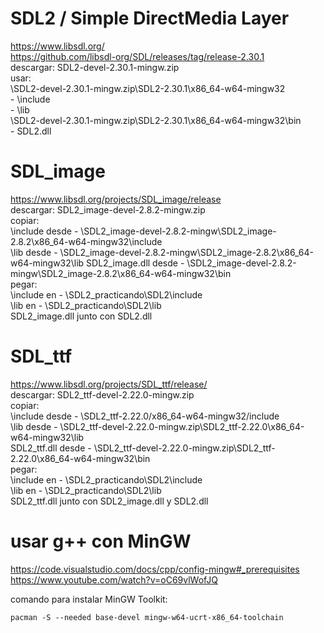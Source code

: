 # SDL2 / Simple DirectMedia Layer
https://www.libsdl.org/  
https://github.com/libsdl-org/SDL/releases/tag/release-2.30.1  
descargar: SDL2-devel-2.30.1-mingw.zip  
usar:  
    \SDL2-devel-2.30.1-mingw.zip\SDL2-2.30.1\x86_64-w64-mingw32  
    - \include  
    - \lib  
    \SDL2-devel-2.30.1-mingw.zip\SDL2-2.30.1\x86_64-w64-mingw32\bin  
    - SDL2.dll  

# SDL_image
https://www.libsdl.org/projects/SDL_image/release  
descargar: SDL2_image-devel-2.8.2-mingw.zip  
copiar:  
    \include desde - \SDL2_image-devel-2.8.2-mingw\SDL2_image-2.8.2\x86_64-w64-mingw32\include  
    \lib desde - \SDL2_image-devel-2.8.2-mingw\SDL2_image-2.8.2\x86_64-w64-mingw32\lib
    SDL2_image.dll desde - \SDL2_image-devel-2.8.2-mingw\SDL2_image-2.8.2\x86_64-w64-mingw32\bin  
pegar:  
    \include en - \SDL2_practicando\SDL2\include  
    \lib en - \SDL2_practicando\SDL2\lib  
    SDL2_image.dll junto con SDL2.dll    

# SDL_ttf
https://www.libsdl.org/projects/SDL_ttf/release/  
descargar: SDL2_ttf-devel-2.22.0-mingw.zip  
copiar:  
    \include desde - \SDL2_ttf-2.22.0/x86_64-w64-mingw32/include  
    \lib desde - \SDL2_ttf-devel-2.22.0-mingw.zip\SDL2_ttf-2.22.0\x86_64-w64-mingw32\lib  
    SDL2_ttf.dll desde - \SDL2_ttf-devel-2.22.0-mingw.zip\SDL2_ttf-2.22.0\x86_64-w64-mingw32\bin  
pegar:  
    \include en - \SDL2_practicando\SDL2\include  
    \lib en - \SDL2_practicando\SDL2\lib   
    SDL2_ttf.dll junto con SDL2_image.dll y SDL2.dll    

# usar g++ con MinGW
https://code.visualstudio.com/docs/cpp/config-mingw#_prerequisites  
https://www.youtube.com/watch?v=oC69vlWofJQ  

comando para instalar MinGW Toolkit:
```
pacman -S --needed base-devel mingw-w64-ucrt-x86_64-toolchain
```